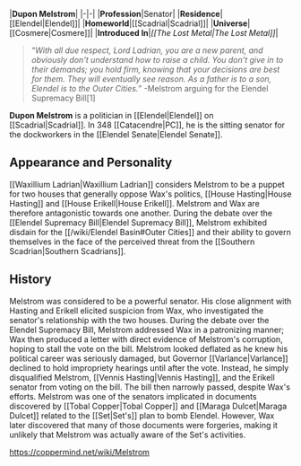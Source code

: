 |**Dupon Melstrom**|
|-|-|
|**Profession**|Senator|
|**Residence**|[[Elendel\|Elendel]]|
|**Homeworld**|[[Scadrial\|Scadrial]]|
|**Universe**|[[Cosmere\|Cosmere]]|
|**Introduced In**|*[[The Lost Metal\|The Lost Metal]]*|

>“*With all due respect, Lord Ladrian, you are a new parent, and obviously don't understand how to raise a child. You don’t give in to their demands; you hold firm, knowing that your decisions are best for them. They will eventually see reason. As a father is to a son, Elendel is to the Outer Cities.*”
\-Melstrom arguing for the Elendel Supremacy Bill[1]


**Dupon Melstrom** is a politician in [[Elendel\|Elendel]] on [[Scadrial\|Scadrial]]. In 348 [[Catacendre\|PC]], he is the sitting senator for the dockworkers in the [[Elendel Senate\|Elendel Senate]].

## Appearance and Personality
[[Waxillium Ladrian\|Waxillium Ladrian]] considers Melstrom to be a puppet for two houses that generally oppose Wax's politics, [[House Hasting\|House Hasting]] and [[House Erikell\|House Erikell]]. Melstrom and Wax are therefore antagonistic towards one another. During the debate over the [[Elendel Supremacy Bill\|Elendel Supremacy Bill]], Melstrom exhibited disdain for the [[/wiki/Elendel Basin#Outer Cities]] and their ability to govern themselves in the face of the perceived threat from the [[Southern Scadrian\|Southern Scadrians]].

## History
Melstrom was considered to be a powerful senator. His close alignment with Hasting and Erikell elicited suspicion from Wax, who investigated the senator's relationship with the two houses. During the debate over the Elendel Supremacy Bill, Melstrom addressed Wax in a patronizing manner; Wax then produced a letter with direct evidence of Melstrom's corruption, hoping to stall the vote on the bill. Melstrom looked deflated as he knew his political career was seriously damaged, but Governor [[Varlance\|Varlance]] declined to hold impropriety hearings until after the vote. Instead, he simply disqualified Melstrom, [[Vennis Hasting\|Vennis Hasting]], and the Erikell senator from voting on the bill. The bill then narrowly passed, despite Wax's efforts.
Melstrom was one of the senators implicated in documents discovered by [[Tobal Copper\|Tobal Copper]] and [[Maraga Dulcet\|Maraga Dulcet]] related to the [[Set\|Set's]] plan to bomb Elendel. However, Wax later discovered that many of those documents were forgeries, making it unlikely that Melstrom was actually aware of the Set's activities.



https://coppermind.net/wiki/Melstrom